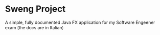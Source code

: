 # Sweng Project
A simple, fully documented Java FX application for my Software Engeener exam (the docs are in Italian)
